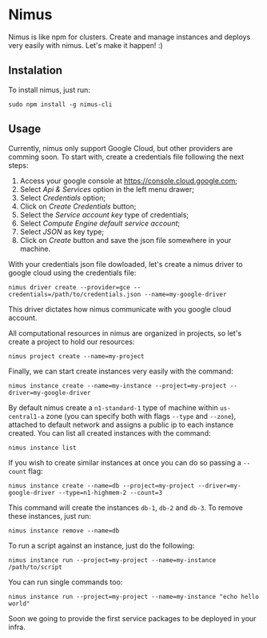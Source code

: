 # Nimus

Nimus is like npm for clusters. Create and manage instances and deploys very easily with nimus. Let's make it happen! :)

## Instalation

To install nimus, just run:

```
sudo npm install -g nimus-cli
```

## Usage

Currently, nimus only support Google Cloud, but other providers are comming soon. To start with, create a credentials file following the next steps:

1. Access your google console at https://console.cloud.google.com;
2. Select *Api & Services* option in the left menu drawer;
3. Select *Credentials* option;
4. Click on *Create Credentials* button;
5. Select the *Service account key* type of credentials;
6. Select *Compute Engine default service account*;
7. Select *JSON* as key type;
8. Click on *Create* button and save the json file somewhere in your machine.

With your credentials json file dowloaded, let's create a nimus driver to google cloud using the credentials file:

```
nimus driver create --provider=gce --credentials=/path/to/credentials.json --name=my-google-driver
```

This driver dictates how nimus communicate with you google cloud account.

All computational resources in nimus are organized in projects, so let's create a project to hold our resources:

```
nimus project create --name=my-project
```

Finally, we can start create instances very easily with the command:

```
nimus instance create --name=my-instance --project=my-project --driver=my-google-driver
```

By default nimus create a `n1-standard-1` type of machine within `us-central1-a` zone (you can specify both with flags `--type` and `--zone`), attached to default network and assigns a public ip to each instance created. You can list all created instances with the command:

```
nimus instance list
```

If you wish to create similar instances at once you can do so passing a `--count` flag:

```
nimus instance create --name=db --project=my-project --driver=my-google-driver --type=n1-highmem-2 --count=3
```

This command will create the instances `db-1`, `db-2` and `db-3`. To remove these instances, just run:

```
nimus instance remove --name=db
```

To run a script against an instance, just do the following:

```
nimus instance run --project=my-project --name=my-instance /path/to/script
```

You can run single commands too:

```
nimus instance run --project=my-project --name=my-instance "echo hello world"
```

Soon we going to provide the first service packages to be deployed in your infra.